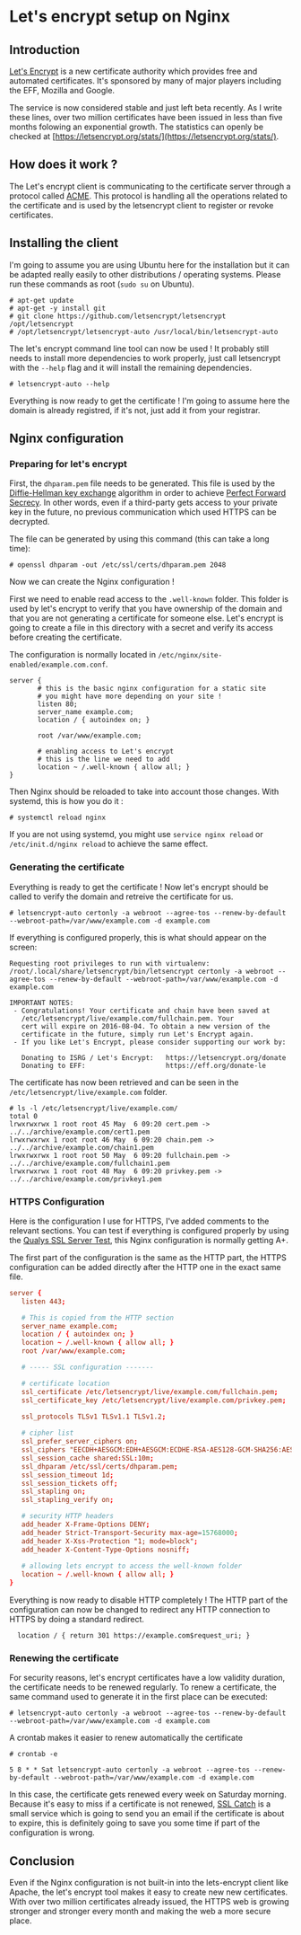 # Let's encrypt setup on Nginx

## Introduction

[Let's Encrypt](https://letsencrypt.org/) is a new certificate authority which provides free and automated certificates. It's sponsored by many of major players including the EFF, Mozilla and Google.

The service is now considered stable and just left beta recently. As I write these lines, over two million certificates have been issued in less than five months folowing an exponential growth. The statistics can openly be checked at [https://letsencrypt.org/stats/](https://letsencrypt.org/stats/).

## How does it work ?

The Let's encrypt client is communicating to the certificate server through a protocol called [ACME](https://github.com/letsencrypt/acme-spec). This protocol is handling all the operations related to the certificate and is used by the letsencrypt client to register or revoke certificates.

## Installing the client

I'm going to assume you are using Ubuntu here for the installation but it can be adapted really easily to other distributions / operating systems.
Please run these commands as root (```sudo su``` on Ubuntu).

```
# apt-get update
# apt-get -y install git
# git clone https://github.com/letsencrypt/letsencrypt /opt/letsencrypt
# /opt/letsencrypt/letsencrypt-auto /usr/local/bin/letsencrypt-auto
```

The let's encrypt command line tool can now be used ! It probably still needs to install more dependencies to work properly, just call letsencrypt with the ```--help``` flag and it will install the remaining dependencies.

```
# letsencrypt-auto --help
```

Everything is now ready to get the certificate !
I'm going to assume here the domain is already registred, if it's not, just add it from your registrar.

## Nginx configuration

### Preparing for let's encrypt

First, the ```dhparam.pem``` file needs to be generated. This file is used by the [Diffie-Hellman key exchange](https://en.wikipedia.org/wiki/Diffie%E2%80%93Hellman_key_exchange) algorithm in order to achieve [Perfect Forward Secrecy](https://en.wikipedia.org/wiki/Forward_secrecy). In other words, even if a third-party gets access to your private key in the future, no previous communication which used HTTPS can be decrypted.

The file can be generated by using this command (this can take a long time): 

```
# openssl dhparam -out /etc/ssl/certs/dhparam.pem 2048
```

Now we can create the Nginx configuration !

First we need to enable read access to the ```.well-known``` folder. This folder is used by let's encrypt to verify that you have ownership of the domain and that you are not generating a certificate for someone else.
Let's encrypt is going to create a file in this directory with a secret and verify its access before creating the certificate.

The configuration is normally located in ```/etc/nginx/site-enabled/example.com.conf```.

```
server {
       # this is the basic nginx configuration for a static site
       # you might have more depending on your site !
       listen 80;
       server_name example.com;
       location / { autoindex on; }

       root /var/www/example.com;

       # enabling access to Let's encrypt
       # this is the line we need to add
       location ~ /.well-known { allow all; }
}
```

Then Nginx should be reloaded to take into account those changes. With systemd, this is how you do it :

```
# systemctl reload nginx
```

If you are not using systemd, you might use ```service nginx reload``` or ```/etc/init.d/nginx reload``` to achieve the same effect.

### Generating the certificate

Everything is ready to get the certificate ! Now let's encrypt should be called to verify the domain and retreive the certificate for us.

```
# letsencrypt-auto certonly -a webroot --agree-tos --renew-by-default --webroot-path=/var/www/example.com -d example.com
```

If everything is configured properly, this is what should appear on the screen:

```
Requesting root privileges to run with virtualenv: /root/.local/share/letsencrypt/bin/letsencrypt certonly -a webroot --agree-tos --renew-by-default --webroot-path=/var/www/example.com -d example.com

IMPORTANT NOTES:
 - Congratulations! Your certificate and chain have been saved at
   /etc/letsencrypt/live/example.com/fullchain.pem. Your
   cert will expire on 2016-08-04. To obtain a new version of the
   certificate in the future, simply run Let's Encrypt again.
 - If you like Let's Encrypt, please consider supporting our work by:

   Donating to ISRG / Let's Encrypt:   https://letsencrypt.org/donate
   Donating to EFF:                    https://eff.org/donate-le

```

The certificate has now been retrieved and can be seen in the ```/etc/letsencrypt/live/example.com``` folder.


```
# ls -l /etc/letsencrypt/live/example.com/
total 0
lrwxrwxrwx 1 root root 45 May  6 09:20 cert.pem -> ../../archive/example.com/cert1.pem
lrwxrwxrwx 1 root root 46 May  6 09:20 chain.pem -> ../../archive/example.com/chain1.pem
lrwxrwxrwx 1 root root 50 May  6 09:20 fullchain.pem -> ../../archive/example.com/fullchain1.pem
lrwxrwxrwx 1 root root 48 May  6 09:20 privkey.pem -> ../../archive/example.com/privkey1.pem
```

### HTTPS Configuration


Here is the configuration I use for HTTPS, I've added comments to the relevant sections. You can test if everything is configured properly by using the [Qualys SSL Server Test](https://www.ssllabs.com/ssltest/), this Nginx configuration is normally getting A+.

The first part of the configuration is the same as the HTTP part, the HTTPS configuration can be added directly after the HTTP one in the exact same file.

```conf
server {
   listen 443;

   # This is copied from the HTTP section
   server_name example.com;
   location / { autoindex on; }
   location ~ /.well-known { allow all; }
   root /var/www/example.com;

   # ----- SSL configuration -------

   # certificate location
   ssl_certificate /etc/letsencrypt/live/example.com/fullchain.pem;
   ssl_certificate_key /etc/letsencrypt/live/example.com/privkey.pem;
 
   ssl_protocols TLSv1 TLSv1.1 TLSv1.2;

   # cipher list
   ssl_prefer_server_ciphers on;
   ssl_ciphers "EECDH+AESGCM:EDH+AESGCM:ECDHE-RSA-AES128-GCM-SHA256:AES256+EECDH:DHE-RSA-AES128-GCM-SHA256:AES256+EDH:ECDHE-RSA-AES256-GCM-SHA384:DHE-RSA-AES256-GCM-SHA384:ECDHE-RSA-AES256-SHA384:ECDHE-RSA-AES128-SHA256:ECDHE-RSA-AES256-SHA:ECDHE-RSA-AES128-SHA:DHE-RSA-AES256-SHA256:DHE-RSA-AES128-SHA256:DHE-RSA-AES256-SHA:DHE-RSA-AES128-SHA:ECDHE-RSA-DES-CBC3-SHA:EDH-RSA-DES-CBC3-SHA:AES256-GCM-SHA384:AES128-GCM-SHA256:AES256-SHA256:AES128-SHA256:AES256-SHA:AES128-SHA:DES-CBC3-SHA:HIGH:!aNULL:!eNULL:!EXPORT:!DES:!MD5:!PSK:!RC4";
   ssl_session_cache shared:SSL:10m;
   ssl_dhparam /etc/ssl/certs/dhparam.pem;
   ssl_session_timeout 1d;
   ssl_session_tickets off;
   ssl_stapling on;
   ssl_stapling_verify on;

   # security HTTP headers
   add_header X-Frame-Options DENY;
   add_header Strict-Transport-Security max-age=15768000;
   add_header X-Xss-Protection "1; mode=block";
   add_header X-Content-Type-Options nosniff;
   
   # allowing lets encrypt to access the well-known folder
   location ~ /.well-known { allow all; }
}
```

Everything is now ready to disable HTTP completely !
The HTTP part of the configuration can now be changed to redirect any HTTP connection to HTTPS by doing a standard redirect.

```
  location / { return 301 https://example.com$request_uri; }
```

### Renewing the certificate

For security reasons, let's encrypt certificates have a low validity duration, the certificate needs to be renewed regularly.
To renew a certificate, the same command used to generate it in the first place can be executed:

```
# letsencrypt-auto certonly -a webroot --agree-tos --renew-by-default --webroot-path=/var/www/example.com -d example.com
```

A crontab makes it easier to renew automatically the certificate

```
# crontab -e
```
```
5 8 * * Sat letsencrypt-auto certonly -a webroot --agree-tos --renew-by-default --webroot-path=/var/www/example.com -d example.com
```

In this case, the certificate gets renewed every week on Saturday morning. Because it's easy to miss if a certificate is not renewed, [SSL Catch](https://www.sslcatch.com/) is a small service which is going to send you an email if the certificate is about to expire, this is definitely going to save you some time if part of the configuration is wrong.

## Conclusion

Even if the Nginx configuration is not built-in into the lets-encrypt client like Apache, the let's encrypt tool makes it easy to create new new certificates. With over two million certificates already issued, the HTTPS web is growing stronger and stronger every month and making the web a more secure place.